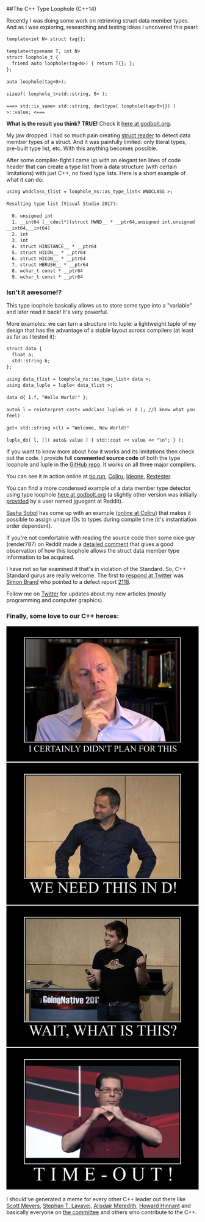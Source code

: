 
##The C++ Type Loophole (C++14)

  Recently I was doing some work on retrieving struct data member types. And as I was exploring, 
  researching and testing ideas I uncovered this pearl:

    template<int N> struct tag{};
    
    template<typename T, int N>
    struct loophole_t {
      friend auto loophole(tag<N>) { return T{}; };
    };
    
    auto loophole(tag<0>);
    
    sizeof( loophole_t<std::string, 0> );
    
    ===> std::is_same< std::string, decltype( loophole(tag<0>{}) ) >::value; <===

  **What is the result you think? TRUE!** Check it [here at godbolt.org][c].

  My jaw dropped. I had so much pain creating [struct reader][s] to detect data member types of
  a struct. And it was painfully limited: only literal types, pre-built type list, etc. With this 
  anything becomes possible.

  After some compiler-fight I came up with an elegant ten lines of code header that can create a
  type list from a data structure (with certain limitations) with just C++, no fixed type lists.
  Here is a short example of what it can do:

    using wndclass_tlist = loophole_ns::as_type_list< WNDCLASS >;

    Resulting type list (Visual Studio 2017):

      0. unsigned int
      1. __int64 (__cdecl*)(struct HWND__ * __ptr64,unsigned int,unsigned __int64,__int64)
      2. int
      3. int
      4. struct HINSTANCE__ * __ptr64
      5. struct HICON__ * __ptr64
      6. struct HICON__ * __ptr64
      7. struct HBRUSH__ * __ptr64
      8. wchar_t const * __ptr64
      9. wchar_t const * __ptr64

  <h3>Isn't it awesome!?</h3> 

  This type loophole basically allows us to store some type into a "variable" and later read 
  it back! It's very powerful.

  More examples: we can turn a structure into luple: a lightweight tuple of my design that has 
  the advantage of a stable layout across compilers (at least as far as I tested it):

    struct data {
      float a;
      std::string b;
    };

    using data_tlist = loophole_ns::as_type_list< data >;
    using data_luple = luple< data_tlist >;
    
    data d{ 1.f, "Hello World!" };

    auto& l = reinterpret_cast< wndclass_luple& >( d ); //I know what you feel)
    
    get< std::string >(l) = "Welcome, New World!"
    
    luple_do( l, []( auto& value ) { std::cout << value << "\n"; } );

  If you want to know more about how it works and its limitations then check out the code. 
  I provide full **commented source code** of both the type loophole and luple in the 
  [GitHub repo][g]. It works on all three major compilers.

  You can see it in action online at [tio.run][e0], [Coliru][e1], [Ideone][e2], [Rextester][e3].

  You can find a more condensed example of a data member type detector using type loophole 
  [here at godbolt.org][memd] (a slightly other version was initially [provided][redc] by a 
  user named jguegant at Reddit).

  [Sasha Sobol][sa] has come up with an example ([online at Coliru][sa0]) that makes it possible 
  to assign unique IDs to types during compile time (it's instantiation order dependent).

  If you're not comfortable with reading the source code then some nice guy (render787) on Reddit 
  made a [detailed comment][red] that gives a good observation of how this loophole allows the 
  struct data member type information to be acquired. 

  I have not so far examined if that's in violation of the Standard. So, C++ Standard gurus are
  really welcome. The first to [respond at Twitter][simt] was [Simon Brand][sim] who pointed to a 
  defect report [2118][].

  Follow me on [Twitter][t] for updates about my new articles (mostly programming and computer
  graphics). 


  <h3>Finally, some love to our C++ heroes:</h3>

  <center><a href="https://twitter.com/stroustrup" title="Bjarne Stroustrup">
  <img class="img50" src="images/stroustrup-didnt-plan-for-this.png"/></a></center>
  
  <center><a href="https://twitter.com/incomputable" title="Andrei Alexandrescu">
  <img class="img50" src="images/alexandrescu-we-need-this-in-d.png"/></a></center>

  <center><a href="https://twitter.com/chandlerc1024" title="Chandler Carruth">
  <img class="img50" src="images/chandler-carruth-what-is-this.png"/></a></center>

  <center><a href="https://twitter.com/herbsutter" title="Herb Sutter">
  <img class="img50" src="images/herb-sutter-time-out.png"/></a></center>

  I should've generated a meme for every other C++ leader out there like 
  [Scott Meyers](https://twitter.com/scott__meyers), 
  [Stephan T. Lavavej](https://twitter.com/stephantlavavej),
  [Alisdair Meredith](https://twitter.com/alisdairmered),
  [Howard Hinnant](https://howardhinnant.github.io/)
  and basically everyone on [the committee](https://isocpp.org/std/the-committee) and others
  who contribute to the C++.


  [t]: https://twitter.com/poltavsky_alex "Alexandr Poltavsky, Software Developer"
  [g]: https://github.com/alexpolt/luple "Repository for Type Loophole and Luple"
  [c]: https://godbolt.org/g/PHjMPC "The Great Type Loophole"
  [s]: struct-tuple.html "Structure Data Members as a Type List Using Pure C++"
  
  [e0]: https://goo.gl/DxBpmq "Demonstration of the Great Type Loophole at Work at tio.run"
  [e1]: http://coliru.stacked-crooked.com/a/c433a4b5f1bda686 "Demonstration of the Great Type Loophole at Work at Coliru"
  [e2]: https://ideone.com/bw6ch7 "Demonstration of the Great Type Loophole at Work at Ideone"
  [e3]: http://rextester.com/GEQBN34830 "Demonstration of the Great Type Loophole at Work at Rextester"
  
  [sim]: https://twitter.com/TartanLlama "Simon Brand"
  [simt]: https://twitter.com/TartanLlama/status/905306427929001986 "Type Loophole Twitter Post"
  [2118]: http://www.open-std.org/jtc1/sc22/wg21/docs/cwg_active.html#2118 "Core Working Group Defect Report 2118"
  [red]: https://www.reddit.com/r/cpp/comments/6ydxya/the_great_type_loophole/dmmoveu/

  [sa]: https://github.com/sasha-s "Sasha Sobol GitHub"
  [sa0]: http://coliru.stacked-crooked.com/a/6094c5aa5e75e240 "Compile Time Type IDs using Type Loophole"

  [memd]: https://godbolt.org/g/bxcKZY "Member Type Detector using Type Loophole"
  [redc]: https://www.reddit.com/r/cpp/comments/6ydxya/the_great_type_loophole/dmn50vn/ "Type Loophole at Reddit"


